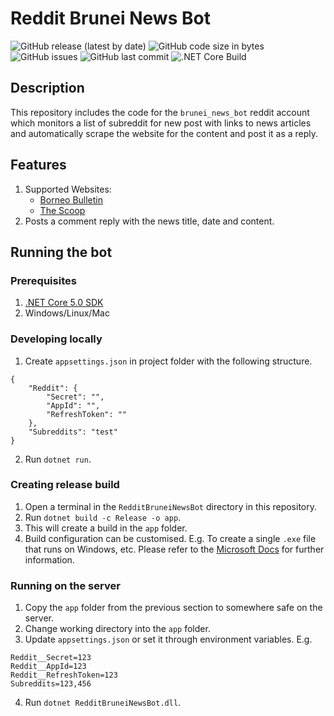 # Reddit Brunei News Bot

![GitHub release (latest by date)](https://img.shields.io/github/v/release/dsychin/RedditBruneiNewsBot)
![GitHub code size in bytes](https://img.shields.io/github/languages/code-size/dsychin/RedditBruneiNewsBot)
![GitHub issues](https://img.shields.io/github/issues-raw/dsychin/RedditBruneiNewsBot)
![GitHub last commit](https://img.shields.io/github/last-commit/dsychin/RedditBruneiNewsBot)
![.NET Core Build](https://github.com/dsychin/RedditBruneiNewsBot/workflows/.NET%20Core%20Build/badge.svg)



## Description

This repository includes the code for the `brunei_news_bot` reddit account which monitors a list of subreddit for new post with links to news articles and automatically scrape the website for the content and post it as a reply.

## Features

1. Supported Websites:
    - [Borneo Bulletin](https://www.borneobulletin.com.bn)
    - [The Scoop](https://thescoop.co)
2. Posts a comment reply with the news title, date and content.

## Running the bot

### Prerequisites

1. [.NET Core 5.0 SDK](https://dotnet.microsoft.com/download)
2. Windows/Linux/Mac

### Developing locally

1. Create `appsettings.json` in project folder with the following structure.
```
{
    "Reddit": {
        "Secret": "",
        "AppId": "",
        "RefreshToken": ""
    },
    "Subreddits": "test"
}
```

2. Run `dotnet run`.

### Creating release build

1. Open a terminal in the `RedditBruneiNewsBot` directory in this repository.
2. Run `dotnet build -c Release -o app`.
3. This will create a build in the `app` folder.
4. Build configuration can be customised. E.g. To create a single `.exe` file that runs on Windows, etc.
Please refer to the [Microsoft Docs](https://docs.microsoft.com/en-us/dotnet/core/tools/dotnet-build) for further information.

### Running on the server

1. Copy the `app` folder from the previous section to somewhere safe on the server.
2. Change working directory into the `app` folder.
3. Update `appsettings.json` or set it through environment variables. E.g.
```
Reddit__Secret=123
Reddit__AppId=123
Reddit__RefreshToken=123
Subreddits=123,456
```
4. Run `dotnet RedditBruneiNewsBot.dll`.
